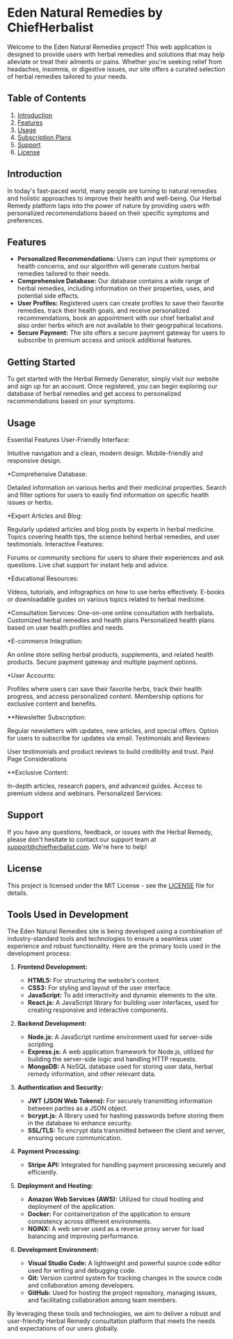 # Eden Natural Remedies by ChiefHerbalist

Welcome to the Eden Natural Remedies project! This web application is designed to provide users with herbal remedies and solutions that may help alleviate or treat their ailments or pains. Whether you're seeking relief from headaches, insomnia, or digestive issues, our site offers a curated selection of herbal remedies tailored to your needs.

## Table of Contents

1. [Introduction](#introduction)
2. [Features](#features)
3. [Usage](#usage)
4. [Subscription Plans](#subscription-plans)
5. [Support](#support)
6. [License](#license)

## Introduction

In today's fast-paced world, many people are turning to natural remedies and holistic approaches to improve their health and well-being. Our Herbal Remedy platform taps into the power of nature by providing users with personalized recommendations based on their specific symptoms and preferences.

## Features

- **Personalized Recommendations:** Users can input their symptoms or health concerns, and our algorithm will generate custom herbal remedies tailored to their needs.
- **Comprehensive Database:** Our database contains a wide range of herbal remedies, including information on their properties, uses, and potential side effects.
- **User Profiles:** Registered users can create profiles to save their favorite remedies, track their health goals, and receive personalized recommendations, book an appointment with our chief herbalist and also order herbs which are not available to their geogrpahical locations.
- **Secure Payment:** The site offers a secure payment gateway for users to subscribe to premium access and unlock additional features.

## Getting Started

To get started with the Herbal Remedy Generator, simply visit our website and sign up for an account. Once registered, you can begin exploring our database of herbal remedies and get access to personalized recommendations based on your symptoms.

## Usage

Essential Features
User-Friendly Interface:

Intuitive navigation and a clean, modern design.
Mobile-friendly and responsive design.


*Comprehensive Database:

Detailed information on various herbs and their medicinal properties.
Search and filter options for users to easily find information on specific health issues or herbs.

*Expert Articles and Blog:

Regularly updated articles and blog posts by experts in herbal medicine.
Topics covering health tips, the science behind herbal remedies, and user testimonials.
Interactive Features:

Forums or community sections for users to share their experiences and ask questions.
Live chat support for instant help and advice.


*Educational Resources:

Videos, tutorials, and infographics on how to use herbs effectively.
E-books or downloadable guides on various topics related to herbal medicine.

*Consultation Services:
One-on-one online consultation with herbalists.
Customized herbal remedies and health plans
Personalized health plans based on user health profiles and needs.


*E-commerce Integration:

An online store selling herbal products, supplements, and related health products.
Secure payment gateway and multiple payment options.

*User Accounts:

Profiles where users can save their favorite herbs, track their health progress, and access personalized content.
Membership options for exclusive content and benefits.

**Newsletter Subscription:

Regular newsletters with updates, new articles, and special offers.
Option for users to subscribe for updates via email.
Testimonials and Reviews:

User testimonials and product reviews to build credibility and trust.
Paid Page Considerations

**Exclusive Content:

In-depth articles, research papers, and advanced guides.
Access to premium videos and webinars.
Personalized Services:


## Support

If you have any questions, feedback, or issues with the Herbal Remedy, please don't hesitate to contact our support team at support@chiefherbalist.com. We're here to help!

## License

This project is licensed under the MIT License - see the [LICENSE](LICENSE) file for details.

## Tools Used in Development

The Eden Natural Remedies site is being developed using a combination of industry-standard tools and technologies to ensure a seamless user experience and robust functionality. Here are the primary tools used in the development process:

1. **Frontend Development:**
   - **HTML5:** For structuring the website's content.
   - **CSS3:** For styling and layout of the user interface.
   - **JavaScript:** To add interactivity and dynamic elements to the site.
   - **React.js:** A JavaScript library for building user interfaces, used for creating responsive and interactive components.

2. **Backend Development:**
   - **Node.js:** A JavaScript runtime environment used for server-side scripting.
   - **Express.js:** A web application framework for Node.js, utilized for building the server-side logic and handling HTTP requests.
   - **MongoDB:** A NoSQL database used for storing user data, herbal remedy information, and other relevant data.

3. **Authentication and Security:**
   - **JWT (JSON Web Tokens):** For securely transmitting information between parties as a JSON object.
   - **bcrypt.js:** A library used for hashing passwords before storing them in the database to enhance security.
   - **SSL/TLS:** To encrypt data transmitted between the client and server, ensuring secure communication.

4. **Payment Processing:**
   - **Stripe API:** Integrated for handling payment processing securely and efficiently.

5. **Deployment and Hosting:**
   - **Amazon Web Services (AWS):** Utilized for cloud hosting and deployment of the application.
   - **Docker:** For containerization of the application to ensure consistency across different environments.
   - **NGINX:** A web server used as a reverse proxy server for load balancing and improving performance.

6. **Development Environment:**
   - **Visual Studio Code:** A lightweight and powerful source code editor used for writing and debugging code.
   - **Git:** Version control system for tracking changes in the source code and collaboration among developers.
   - **GitHub:** Used for hosting the project repository, managing issues, and facilitating collaboration among team members.

By leveraging these tools and technologies, we aim to deliver a robust and user-friendly Herbal Remedy consultation platform that meets the needs and expectations of our users globally.